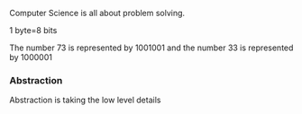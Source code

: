 Computer Science is all about problem
solving.

1 byte=8 bits

The number 73 is represented by 1001001 and the 
number 33 is represented by 1000001

### Abstraction

Abstraction is taking the low level details 